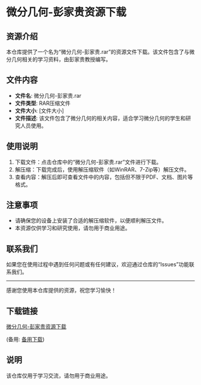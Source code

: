 # 微分几何-彭家贵资源下载

## 资源介绍

本仓库提供了一个名为“微分几何-彭家贵.rar”的资源文件下载。该文件包含了与微分几何相关的学习资料，由彭家贵教授编写。

## 文件内容

- **文件名**: 微分几何-彭家贵.rar
- **文件类型**: RAR压缩文件
- **文件大小**: [文件大小]
- **文件描述**: 该文件包含了微分几何的相关内容，适合学习微分几何的学生和研究人员使用。

## 使用说明

1. 下载文件：点击仓库中的“微分几何-彭家贵.rar”文件进行下载。
2. 解压缩：下载完成后，使用解压缩软件（如WinRAR、7-Zip等）解压文件。
3. 查看内容：解压后即可查看文件中的内容，包括但不限于PDF、文档、图片等格式。

## 注意事项

- 请确保您的设备上安装了合适的解压缩软件，以便顺利解压文件。
- 本资源仅供学习和研究使用，请勿用于商业用途。

## 联系我们

如果您在使用过程中遇到任何问题或有任何建议，欢迎通过仓库的“Issues”功能联系我们。

---

感谢您使用本仓库提供的资源，祝您学习愉快！

## 下载链接
[微分几何-彭家贵资源下载](https://pan.quark.cn/s/7a2576e7ae5a) 

(备用: [备用下载](https://pan.baidu.com/s/1xQwiznjOlpB5XEhI0XIlHQ?pwd=1234))

## 说明

该仓库仅用于学习交流，请勿用于商业用途。
